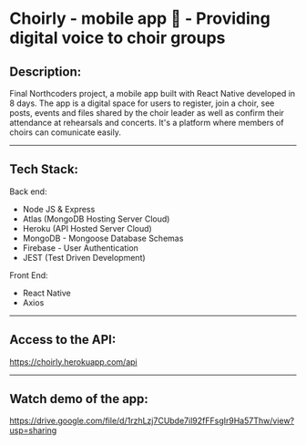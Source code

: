 # Choirly - mobile app 🎵 - Providing digital voice to choir groups


## Description:
Final Northcoders project, a mobile app built with React Native developed in 8 days. The app is a digital space for users to register, join a choir, see posts, events and files shared by the choir leader as well as confirm their attendance at rehearsals and concerts. It's a platform where members of choirs can comunicate easily. 

---

## Tech Stack:
Back end:
- Node JS & Express
- Atlas (MongoDB Hosting Server Cloud)
- Heroku (API Hosted Server Cloud)
- MongoDB - Mongoose Database Schemas
- Firebase - User Authentication
- JEST (Test Driven Development)

Front End:
- React Native 
- Axios

---

## Access to the API:

https://choirly.herokuapp.com/api

---
## Watch demo of the app:

https://drive.google.com/file/d/1rzhLzj7CUbde7il92fFFsgIr9Ha57Thw/view?usp=sharing


